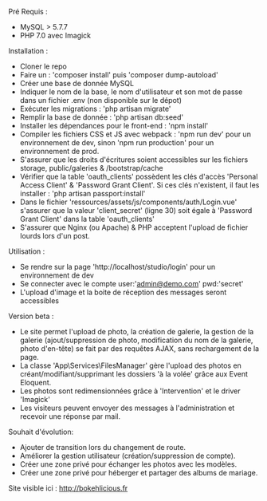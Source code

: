 Pré Requis :
- MySQL > 5.7.7
- PHP 7.0 avec Imagick

Installation :
- Cloner le repo
- Faire un : 'composer install' puis 'composer dump-autoload'
- Créer une base de donnée MySQL
- Indiquer le nom de la base, le nom d'utilisateur et son mot de passe dans un fichier .env (non disponible sur le dépot)
- Exécuter les migrations : 'php artisan migrate'
- Remplir la base de donnée : 'php artisan db:seed'
- Installer les dépendances pour le front-end : 'npm install'
- Compiler les fichiers CSS et JS avec webpack : 'npm run dev' pour un environnement de dev, sinon 'npm run production' pour un environnement de prod.
- S'assurer que les droits d'écritures soient accessibles sur les fichiers storage, public/galeries & /bootstrap/cache
- Vérifier que la table 'oauth_clients' possèdent les clés d'accès 'Personal Access Client' & 'Password Grant Client'. Si ces clés n'existent, il faut
les installer : 'php artisan passport:install'
- Dans le fichier 'ressources/assets/js/components/auth/Login.vue' s'assurer que la valeur 'client_secret' (ligne 30) soit égale à 'Password Grant Client'
dans la table 'oauth_clients'
- S'assurer que Nginx (ou Apache) & PHP acceptent l'upload de fichier lourds lors d'un post.

Utilisation :
- Se rendre sur la page 'http://localhost/studio/login' pour un environnement de dev
- Se connecter avec le compte user:'admin@demo.com' pwd:'secret'
- L'upload d'image et la boite de réception des messages seront accessibles

Version beta :
- Le site permet l'upload de photo, la création de galerie, la gestion de la galerie (ajout/suppression de photo, modification du nom de la galerie, photo d'en-tête)
se fait par des requêtes AJAX, sans rechargement de la page.
- La classe 'App\Services\FilesManager' gère l'upload des photos en créant/modifiant/supprimant les dossiers 'à la volée' grâce aux Event Eloquent.
- Les photos sont redimensionnées grâce à 'Intervention' et le driver 'Imagick'
- Les visiteurs peuvent envoyer des messages à l'administration et recevoir une réponse par mail.

Souhait d'évolution:
- Ajouter de transition lors du changement de route.
- Améliorer la gestion utilisateur (création/suppression de compte).
- Créer une zone privé pour échanger les photos avec les modèles.
- Créer une zone privé pour héberger et partager des albums de mariage.

Site visible ici : http://bokehlicious.fr